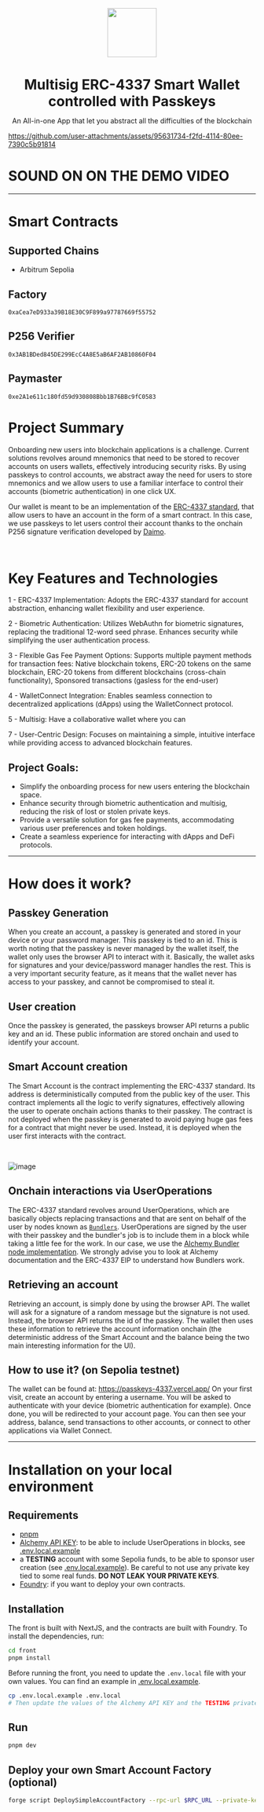 <div align="center">
<img src="https://omnigas.vercel.app/favicon.ico" width="100"/>
<h1 align="center" style="margin-bottom: 0">Multisig ERC-4337 Smart Wallet controlled with Passkeys</h1>
<p align="center">An All-in-one App that let you abstract all the difficulties of the blockchain</a></p>
</div>

https://github.com/user-attachments/assets/95631734-f2fd-4114-80ee-7390c5b91814
# SOUND ON ON THE DEMO VIDEO
---
# Smart Contracts
## Supported Chains
- Arbitrum Sepolia

## Factory
```
0xaCea7eD933a39B18E30C9F899a97787669f55752
```

## P256 Verifier
```
0x3AB1BDed845DE299EcC4A8E5aB6AF2AB10860F04
```

## Paymaster
```
0xe2A1e611c180fd59d930808Bbb1B76BBc9fC0583
```

# Project Summary

Onboarding new users into blockchain applications is a challenge. Current solutions revolves around mnemonics that need to be stored to recover accounts on users wallets, effectively introducing security risks. By using passkeys to control accounts, we abstract away the need for users to store mnemonics and we allow users to use a familiar interface to control their accounts (biometric authentication) in one click UX.

Our wallet is meant to be an implementation of the [ERC-4337 standard](https://github.com/eth-infinitism/account-abstraction), that allow users to have an account in the form of a smart contract. In this case, we use passkeys to let users control their account thanks to the onchain P256 signature verification developed by [Daimo](https://github.com/daimo-eth/p256-verifier).

</br>

# Key Features and Technologies

1 - ERC-4337 Implementation:
    Adopts the ERC-4337 standard for account abstraction, enhancing wallet flexibility and user experience.

2 - Biometric Authentication:
    Utilizes WebAuthn for biometric signatures, replacing the traditional 12-word seed phrase. Enhances security while simplifying the user authentication process.

3 - Flexible Gas Fee Payment Options:
    Supports multiple payment methods for transaction fees: Native blockchain tokens, ERC-20 tokens on the same blockchain, ERC-20 tokens from different blockchains (cross-chain functionality), Sponsored transactions (gasless for the end-user)

4 - WalletConnect Integration:
    Enables seamless connection to decentralized applications (dApps) using the WalletConnect protocol.

5 - Multisig:
    Have a collaborative wallet where you can 

7 - User-Centric Design:
Focuses on maintaining a simple, intuitive interface while providing access to advanced blockchain features.


## Project Goals:
 - Simplify the onboarding process for new users entering the blockchain space.
 - Enhance security through biometric authentication and multisig, reducing the risk of lost or stolen private keys.
 - Provide a versatile solution for gas fee payments, accommodating various user preferences and token holdings.
 - Create a seamless experience for interacting with dApps and DeFi protocols.

---

# How does it work?

## Passkey Generation

When you create an account, a passkey is generated and stored in your device or your password manager. This passkey is tied to an id. This is worth noting that the passkey is never managed by the wallet itself, the wallet only uses the browser API to interact with it. Basically, the wallet asks for signatures and your device/password manager handles the rest. This is a very important security feature, as it means that the wallet never has access to your passkey, and cannot be compromised to steal it.

## User creation

Once the passkey is generated, the passkeys browser API returns a public key and an id. These public information are stored onchain and used to identify your account.

## Smart Account creation

The Smart Account is the contract implementing the ERC-4337 standard. Its address is deterministically computed from the public key of the user. This contract implements all the logic to verify signatures, effectively allowing the user to operate onchain actions thanks to their passkey. The contract is not deployed when the passkey is generated to avoid paying huge gas fees for a contract that might never be used. Instead, it is deployed when the user first interacts with the contract.

</br>

![image](https://i.imgur.com/4PxmDaH.png)


## Onchain interactions via UserOperations

The ERC-4337 standard revolves around UserOperations, which are basically objects replacing transactions and that are sent on behalf of the user by nodes known as [`Bundlers`](https://docs.alchemy.com/docs/bundler-services). UserOperations are signed by the user with their passkey and the bundler's job is to include them in a block while taking a little fee for the work. In our case, we use the [Alchemy Bundler node implementation](https://docs.alchemy.com/reference/bundler-api-endpoints). We strongly advise you to look at Alchemy documentation and the ERC-4337 EIP to understand how Bundlers work.

## Retrieving an account

Retrieving an account, is simply done by using the browser API. The wallet will ask for a signature of a random message but the signature is not used. Instead, the browser API returns the id of the passkey. The wallet then uses these information to retrieve the account information onchain (the deterministic address of the Smart Account and the balance being the two main interesting information for the UI).

## How to use it? (on Sepolia testnet)

The wallet can be found at: https://passkeys-4337.vercel.app/
On your first visit, create an account by entering a username. You will be asked to authenticate with your device (biometric authentication for example). Once done, you will be redirected to your account page. You can then see your address, balance, send transactions to other accounts, or connect to other applications via Wallet Connect.

---

# Installation on your local environment

## Requirements

- [pnpm](https://pnpm.io/installation)
- [Alchemy API KEY](https://docs.alchemy.com/reference/bundler-api-endpoints): to be able to include UserOperations in blocks, see [.env.local.example](./front/.env.local.example)
- a **TESTING** account with some Sepolia funds, to be able to sponsor user creation (see [.env.local.example](./front/.env.local.example)). Be careful to not use any private key tied to some real funds. **DO NOT LEAK YOUR PRIVATE KEYS**.
- [Foundry](https://book.getfoundry.sh/getting-started/installation): if you want to deploy your own contracts.

## Installation

The front is built with NextJS, and the contracts are built with Foundry. To install the dependencies, run:

```bash
cd front
pnpm install
```

Before running the front, you need to update the `.env.local` file with your own values. You can find an example in [.env.local.example](./front/.env.local.example).

```bash
cp .env.local.example .env.local
# Then update the values of the Alchemy API KEY and the TESTING private key
```

## Run

```bash
pnpm dev
```

## Deploy your own Smart Account Factory (optional)

```bash
forge script DeploySimpleAccountFactory --rpc-url $RPC_URL --private-key $PRIVATE_KEY  --etherscan-api-key $ETHERSCAN_API_KEY --verify --slow --broadcast
```

